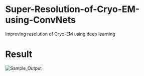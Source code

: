 # Super-Resolution-of-Cryo-EM-using-ConvNets
Improving resolution of Cryo-EM using deep learning
# Result
![Sample_Output](https://github.com/Yelen719/Super-Resolution-of-Cryo-EM-using-ConvNets/blob/master/sample_output.png)
